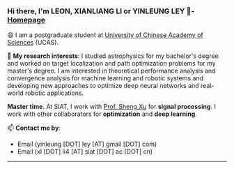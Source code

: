### Hi there, I'm LEON, XIANLIANG LI or YINLEUNG LEY 👋- [Homepage](https://yinleung.github.io)

😄 I am a postgraduate student at [University of Chinese Academy of Sciences](https://www.ucas.ac.cn/) (UCAS). 

🌱 **My research interests**: I studied astrophysics for my bachelor's degree and worked on target localization and path optimization problems for my master's degree. I am interested in theoretical performance analysis and convergence analysis for machine learning and robotic systems and developing new approaches to optimize deep neural networks and real-world robotic applications.

**Master time**. At SIAT, I work with [Prof. Sheng Xu](https://scholar.google.com/citations?user=nLsqCz4AAAAJ&hl=zh-CN) for **signal processing**. I work with other collaborators for **optimization** and **deep learning**.

📫 **Contact me by**:
- Email (yinleung [DOT] ley [AT] gmail [DOT] com)
- Email (xl [DOT] li4 [AT] siat [DOT] ac [DOT] cn)


----

<!--
**yinleung/yinleung** is a ✨ _special_ ✨ repository because its `README.md` (this file) appears on your GitHub profile.
- [Homepage](https://yinleung.github.io)
Here are some ideas to get you started:
(see more information at my [homepage](https://yinleung.github.io))
- 🔭 I’m currently working on ...
- 🌱 I’m currently learning ...
- 👯 I’m looking to collaborate on ...
- 🤔 I’m looking for help with ...
- 💬 Ask me about ...
- 📫 How to reach me: ...
- 😄 Pronouns: ...
- ⚡ Fun fact: ...

I am the author/core developer of various machine learning tools and systems with more than millions of downloads. 
-->
